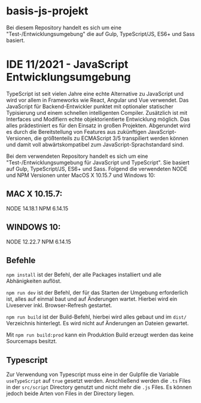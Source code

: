 # basis-js-projekt

Bei diesem Repository handelt es sich um eine "Test-/Entwicklungsumgebung" die auf Gulp, TypeScript/JS, ES6+ und Sass basiert.

# IDE 11/2021 - JavaScript Entwicklungsumgebung

TypeScript ist seit vielen Jahre eine echte Alternative zu JavaScript und wird vor allem in Frameworks wie React, Angular und Vue verwendet. Das JavaScript für Backend-Entwickler punktet mit optionaler statischer Typisierung und einem schnellen intelligenten Compiler. Zusätzlich ist mit Interfaces und Modifiern echte objekt­orientierte Entwicklung möglich. Das alles prädestiniert es für den Einsatz in großen Projekten. Abgerundet wird es durch die Bereitstellung von Features aus zukünftigen JavaScript-Versionen, die größtenteils zu ECMAScript 3/5 transpiliert werden können und damit voll abwärtskompatibel zum JavaScript-Sprachstandard sind.

Bei dem verwendeten Repository handelt es sich um eine "Test-/Entwicklungsumgebung für JavaScript und TypeScript". Sie basiert auf Gulp, TypeScript/JS, ES6+ und Sass. Folgend die verwendeten NODE und NPM Versionen unter MacOS X 10.15.7 und Windows 10:

## MAC X 10.15.7:
NODE 14.18.1
NPM 6.14.15

## WINDOWS 10:
NODE 12.22.7
NPM 6.14.15

## Befehle
`npm install` ist der Befehl, der alle Packages installiert und alle Abhänigkeiten auflöst.

`npm run dev` ist der Befehl, der für das Starten der Umgebung erforderlich ist, alles auf einmal baut und auf Änderungen wartet. Hierbei wird ein Liveserver inkl. Browser-Refresh gestartet.

`npm run build` ist der Build-Befehl, hierbei wird alles gebaut und im `dist/` Verzeichnis hinterlegt. Es wird nicht auf Änderungen an Dateien gewartet.

Mit `npm run build:prod` kann ein Produktion Build erzeugt werden das keine Sourcemaps besitzt.

## Typescript

Zur Verwendung von Typescript muss eine in der Gulpfile die Variable `useTypeScript` auf `true` gesetzt werden. Anschließend werden die `.ts` Files in der `src/script` Directory genutzt und nicht mehr die `.js` Files. Es können jedoch beide Arten von Files in der Directory liegen.
